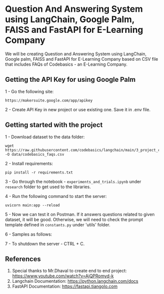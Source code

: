 # Question And Answering System using LangChain, Google Palm, FAISS and FastAPI for E-Learning Company

We will be creating Question and Answering System using LangChain, Google palm, FAISS and FastAPI for E-Learning Company based on CSV file that includes FAQs of Codebasics - an E-Learning Company.

## Getting the API Key for using Google Palm

1 - Go the following site:

```
https://makersuite.google.com/app/apikey
```

2 - Create API Key in new project or use existing one. Save it in .env file.

## Getting started with the project

1 - Download dataset to the data folder:

```
wget https://raw.githubusercontent.com/codebasics/langchain/main/3_project_codebasics_q_and_a/codebasics_faqs.csv -O data/codebasics_faqs.csv
```

2 - Install requirements:

```
pip install -r requirements.txt
```

3 - Go through the notebook - `experiments_and_trials.ipynb` under `research` folder to get used to the libraries.

4 - Run the following command to start the server:

```
uvicorn main:app --reload
```

5 - Now we can test it on Postman. If it answers questions related to given dataset, it will be good. Otherwise, we will need to check the prompt template defined in `constants.py` under 'utils' folder.

6 - Samples as follows:

7 - To shutdown the server - CTRL + C.

## References

1. Special thanks to Mr.Dhaval to create end to end project: https://www.youtube.com/watch?v=AjQPRomyd-k
2. Langchain Documentation: https://python.langchain.com/docs
3. FastAPI Documentation: https://fastapi.tiangolo.com
